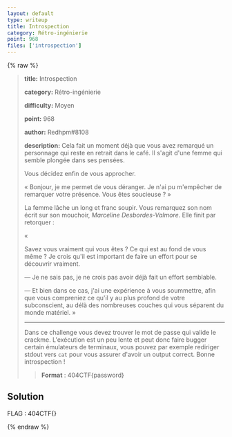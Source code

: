 ```yaml
---
layout: default
type: writeup
title: Introspection
category: Rétro-ingénierie
point: 968
files: ['introspection']
---
```


{% raw %}
> **title:** Introspection
>
> **category:** Rétro-ingénierie
>
> **difficulty:** Moyen
>
> **point:** 968
>
> **author:** Redhpm#8108
>
> **description:**
> Cela fait un moment déjà que vous avez remarqué un personnage qui reste en retrait dans le café. Il s'agit d'une femme qui semble plongée dans ses pensées.
> 
> Vous décidez enfin de vous approcher. 
> 
> « Bonjour, je me permet de vous déranger. Je n'ai pu m'empêcher de remarquer votre présence. Vous êtes soucieuse ? » 
> 
> La femme lâche un long et franc soupir. Vous remarquez son nom écrit sur son mouchoir, *Marceline Desbordes-Valmore*.  Elle finit par retorquer :  
> 
> «
> 
>  Savez vous vraiment qui vous êtes ? Ce qui est au fond de vous même ? Je crois qu'il est important de faire un effort pour se découvrir vraiment.
> 
>  
> 
>  — Je ne sais pas, je ne crois pas avoir déjà fait un effort semblable.
> 
>  
> 
>  — Et bien dans ce cas, j'ai une expérience à vous soummettre, afin que vous compreniez ce qu'il y au plus profond de votre subconscient, au délà des nombreuses couches qui vous séparent du monde matériel. » 
> 
>  
> 
>  
> 
> ***
> 
> Dans ce challenge vous devez trouver le mot de passe qui valide le crackme. L'exécution est un peu lente et peut donc faire bugger certain émulateurs de terminaux, vous pouvez par exemple rediriger stdout vers `cat` pour vous assurer d'avoir un output correct. Bonne introspection !
> 
> > **Format** : 404CTF{password}

## Solution


<span class="flag">FLAG : 404CTF{}</span>

{% endraw %}